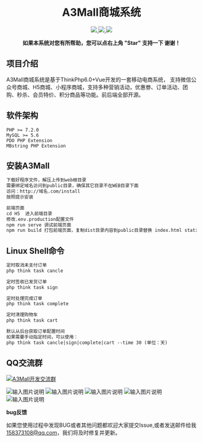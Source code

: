 <h1 align="center">A3Mall商城系统</h1> 
<p align="center">
    <a href="http://www.a3-mall.com">
        <img src="https://img.shields.io/badge/Website-A3Mall-important.svg" />
    </a>
<a href="http://www.a3-mall.com">
        <img src="https://img.shields.io/badge/Licence-GPL3.0-green.svg" />
    </a>
    <a href="http://www.a3-mall.com">
        <img src="https://img.shields.io/badge/Edition-v1.3.2-blue.svg" />
    </a>
</p>
<p align="center">    
    <b>如果本系统对您有所帮助，您可以点右上角 "Star" 支持一下 谢谢！</b>
</p>


## 项目介绍
   A3Mall商城系统是基于ThinkPhp6.0+Vue开发的一套移动电商系统，
   支持微信公众号商城、H5商城、小程序商城，支持多种营销活动，优惠劵、订单活动、团购、秒杀、会员特价、积分商品等功能。前后端全部开源。
   
   
## 软件架构
    PHP >= 7.2.0
    MySQL >= 5.6
    PDO PHP Extension
    MBstring PHP Extension
   
   
## 安装A3Mall


```html
下载好程序文件，解压上传到web根目录
需要绑定域名访问到public目录，确保其它目录不在WEB目录下面
访问：http://域名.com/install
按照提示安装

前端页面
cd H5  进入前端目录
修改.env.production配置文件
npm run serve 调试前端页面
npm run build 打包前端页面，复制dist目录内容到public目录替换 index.html static/wap 
```

## Linux Shell命令
```html
定时取消未支付订单
php think task cancle

定时签收已发货订单
php think task sign

定时处理完成订单
php think task complete

定时清理购物车
php think task cart

默认从后台获取订单配置时间
如果需要手动指定时间，可以使用：
php think task cancle|sign|complete|cart --time 30 (单位：天)
```
   
## QQ交流群
 <a target="_blank" href="//shang.qq.com/wpa/qunwpa?idkey=de316f1a1dbf61859529484891ee50369e3c2bc6fe37e15bb94f8bf731cc3482"><img border="0" src="//pub.idqqimg.com/wpa/images/group.png" alt="A3Mall开发交流群" title="A3Mall开发交流群"></a>


![输入图片说明](https://gitee.com/xzncit/A3Mall/raw/master/readme/images/web/1.jpg "1.jpg")
![输入图片说明](https://gitee.com/xzncit/A3Mall/raw/master/readme/images/web/2.jpg "2.jpg")
![输入图片说明](https://gitee.com/xzncit/A3Mall/raw/master/readme/images/web/3.jpg "3.jpg")
![输入图片说明](https://gitee.com/xzncit/A3Mall/raw/master/readme/images/web/4.jpg "4.jpg")
![输入图片说明](https://gitee.com/xzncit/A3Mall/raw/master/readme/images/web/5.jpg "5.jpg")


 **bug反馈**

如果您使用过程中发现BUG或者其他问题都欢迎大家提交Issue,或者发送邮件给我 158373108@qq.com，我们将及时修复并更新。

